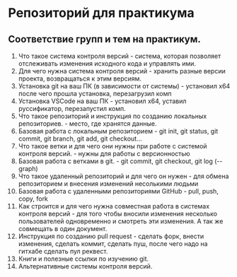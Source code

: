 # Репозиторий для практикума
## Соответствие групп и тем на практикум.

1. Что такое система контроля версий - система, которая позволяет отслеживать
изменения исходного кода и управлять ими.
2. Для чего нужна система контроля версий - хранить разные версии проекта, возвращаться к этим версиям.
3. Установка git на ваш ПК (в зависимости от системы) - установил х64 после чего прошла установка, перезагрузил комп
4. Установка VSCode на ваш ПК - установил х64, уставил руссификатор, перезапустил комп. 
5. Что такое репозиторий и инструкция по созданию локальных репозиториев. - место, где хранятся данные. 
6. Базовая работа с локальным репозиторием - git init, git status, git commit, git branch, git add, git checkout...
7. Что такое ветки и для чего они нужны при работе с системой контроля версий. - нужны для работы с версионностью
8. Базовая работа с ветками в git. - git commit, git checkout, git log (--graph)
9. Что такое удаленный репозиторий и для чего он нужен - для обмена репозиторием и внесения изменений несолькими людьми
10. Базовая работа с удаленными репозиториями GitHub - pull, push, copy, fork
11. Как строится и для чего нужна совместная работа в системах контроля версий - для того чтобы вносили изменения несколько пользователей одновременно и смотреть эти изменения. А так же совмещать в один документ. 
12. Инструкция по созданию pull request - сделать форк, внести изменения, сделать коммит, сделать пуш, после чего надо на гитхабе сделать пул реквест. 
13. Книги и полезные ссылки по изучению git.
14. Альтернативные системы контроля версий.

